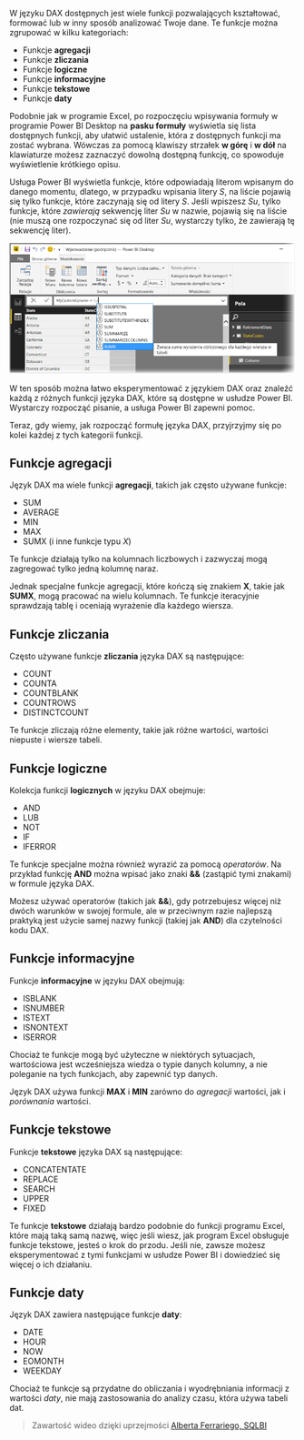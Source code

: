 W języku DAX dostępnych jest wiele funkcji pozwalających kształtować, formować lub w inny sposób analizować Twoje dane. Te funkcje można zgrupować w kilku kategoriach:

* Funkcje **agregacji**
* Funkcje **zliczania**
* Funkcje **logiczne**
* Funkcje **informacyjne**
* Funkcje **tekstowe**
* Funkcje **daty**

Podobnie jak w programie Excel, po rozpoczęciu wpisywania formuły w programie Power BI Desktop na **pasku formuły** wyświetla się lista dostępnych funkcji, aby ułatwić ustalenie, która z dostępnych funkcji ma zostać wybrana. Wówczas za pomocą klawiszy strzałek **w górę** i **w dół** na klawiaturze możesz zaznaczyć dowolną dostępną funkcję, co spowoduje wyświetlenie krótkiego opisu.

Usługa Power BI wyświetla funkcje, które odpowiadają literom wpisanym do danego momentu, dlatego, w przypadku wpisania litery *S*, na liście pojawią się tylko funkcje, które zaczynają się od litery *S*. Jeśli wpiszesz *Su*, tylko funkcje, które *zawierają* sekwencję liter *Su* w nazwie, pojawią się na liście (nie muszą one rozpoczynać się od liter *Su*, wystarczy tylko, że zawierają tę sekwencję liter).

![](media/7-3-dax-functions/dax-functions_1.png)

W ten sposób można łatwo eksperymentować z językiem DAX oraz znaleźć każdą z różnych funkcji języka DAX, które są dostępne w usłudze Power BI. Wystarczy rozpocząć pisanie, a usługa Power BI zapewni pomoc.

Teraz, gdy wiemy, jak rozpocząć formułę języka DAX, przyjrzyjmy się po kolei każdej z tych kategorii funkcji.

## <a name="aggregation-functions"></a>Funkcje agregacji
Język DAX ma wiele funkcji **agregacji**, takich jak często używane funkcje:

* SUM
* AVERAGE
* MIN
* MAX
* SUMX (i inne funkcje typu *X*)

Te funkcje działają tylko na kolumnach liczbowych i zazwyczaj mogą zagregować tylko jedną kolumnę naraz.

Jednak specjalne funkcje agregacji, które kończą się znakiem **X**, takie jak **SUMX**, mogą pracować na wielu kolumnach. Te funkcje iteracyjnie sprawdzają tablę i oceniają wyrażenie dla każdego wiersza.

## <a name="counting-functions"></a>Funkcje zliczania
Często używane funkcje **zliczania** języka DAX są następujące:

* COUNT
* COUNTA
* COUNTBLANK
* COUNTROWS
* DISTINCTCOUNT

Te funkcje zliczają różne elementy, takie jak różne wartości, wartości niepuste i wiersze tabeli.

## <a name="logical-functions"></a>Funkcje logiczne
Kolekcja funkcji **logicznych** w języku DAX obejmuje:

* AND
* LUB
* NOT
* IF
* IFERROR

Te funkcje specjalne można również wyrazić za pomocą *operatorów*. Na przykład funkcję **AND** można wpisać jako znaki **&&** (zastąpić tymi znakami) w formule języka DAX.

Możesz używać operatorów (takich jak **&&**), gdy potrzebujesz więcej niż dwóch warunków w swojej formule, ale w przeciwnym razie najlepszą praktyką jest użycie samej nazwy funkcji (takiej jak **AND**) dla czytelności kodu DAX.

## <a name="information-functions"></a>Funkcje informacyjne
Funkcje **informacyjne** w języku DAX obejmują:

* ISBLANK
* ISNUMBER
* ISTEXT
* ISNONTEXT
* ISERROR

Chociaż te funkcje mogą być użyteczne w niektórych sytuacjach, wartościowa jest wcześniejsza wiedza o typie danych kolumny, a nie poleganie na tych funkcjach, aby zapewnić typ danych.

Język DAX używa funkcji **MAX** i **MIN** zarówno do *agregacji* wartości, jak i *porównania* wartości.

## <a name="text-functions"></a>Funkcje tekstowe
Funkcje **tekstowe** języka DAX są następujące:

* CONCATENTATE
* REPLACE
* SEARCH
* UPPER
* FIXED

Te funkcje **tekstowe** działają bardzo podobnie do funkcji programu Excel, które mają taką samą nazwę, więc jeśli wiesz, jak program Excel obsługuje funkcje tekstowe, jesteś o krok do przodu. Jeśli nie, zawsze możesz eksperymentować z tymi funkcjami w usłudze Power BI i dowiedzieć się więcej o ich działaniu.

## <a name="date-functions"></a>Funkcje daty
Język DAX zawiera następujące funkcje **daty**:

* DATE
* HOUR
* NOW
* EOMONTH
* WEEKDAY

Chociaż te funkcje są przydatne do obliczania i wyodrębniania informacji z wartości *daty*, nie mają zastosowania do analizy czasu, która używa tabeli dat.

> Zawartość wideo dzięki uprzejmości [Alberta Ferrariego, SQLBI](http://www.sqlbi.com/learning-dax/?utm_source=powerbi&utm_medium=marketing&utm_campaign=after-summit)
> 
> 

